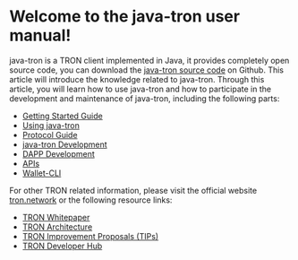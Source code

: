 # Welcome to the java-tron user manual!

java-tron is a TRON client implemented in Java, it provides completely open source code, you can download the [java-tron source code](https://github.com/tronprotocol/java-tron) on Github. This article will introduce the knowledge related to java-tron. Through this article, you will learn how to use java-tron and how to participate in the development and maintenance of java-tron, including the following parts:


* [Getting Started Guide](/documentation-en/getting_started/getting_started_with_javatron/)
* [Using java-tron](/documentation-en/using_javatron/installing_javatron/)
* [Protocol Guide](/documentation-en/introduction/dpos/)
* [java-tron Development](/documentation-en/developers/java-tron/)
* [DAPP Development](/documentation-en/contracts/compiler/)
* [APIs](/documentation-en/api/http/)
* [Wallet-CLI](/documentation-en/clients/wallet-cli/)


For other TRON related information, please visit the official website [tron.network](https://tron.network/index?lng=en) or the following resource links:

* [TRON Whitepaper](https://tron.network/static/doc/white_paper_v_2_0.pdf)
* [TRON Architecture](https://coin.top/pdf/Architecture/Design_Book_of_TRON_Architecture1.4.pdf)
* [TRON Improvement Proposals (TIPs)](https://github.com/tronprotocol/tips)
* [TRON Developer Hub](https://developers.tron.network/docs)



